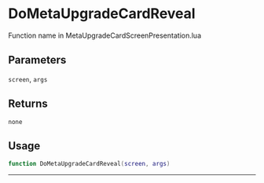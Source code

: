 # DoMetaUpgradeCardReveal
Function name in MetaUpgradeCardScreenPresentation.lua
## Parameters
`screen`, `args`
## Returns
`none`
## Usage
```lua
function DoMetaUpgradeCardReveal(screen, args)
```
---
